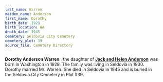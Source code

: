 ```yaml
---
last_name: Warren
maiden_name: Anderson
first_name: Dorothy
birth_date: 1928
birth_location: WA
death_date: 1945
cemetery: Seldovia City Cemetery
cemetery_plot: 39
source_file: Cemetery Directory
---
```

**Dorothy Anderson  Warren** , the daughter of [**Jack and Helen Anderson**](./Anderson_Jack_Conrad_Sr.md) was born in Washington in 1928.  The family was living in Seldovia in 1930.  Dorothy married Mr. Warren.  She died in Seldovia in 1945 and is buried in the Seldovia City Cemetery in Plot #39. 
